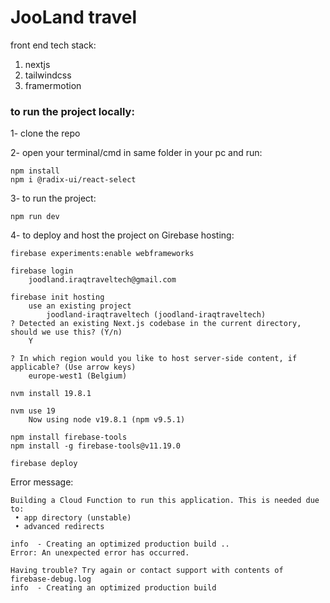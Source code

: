 # JooLand travel

front end tech stack: 
1. nextjs
2. tailwindcss
3. framermotion

### to run the project locally:

1- clone the repo 

2- open your terminal/cmd in same folder in your pc and run: 
``` 
npm install 
npm i @radix-ui/react-select
```

3- to run the project: 
``` 
npm run dev 
```

4- to deploy and host the project on Girebase hosting:
```
firebase experiments:enable webframeworks    

firebase login
    joodland.iraqtraveltech@gmail.com

firebase init hosting   
    use an existing project
        joodland-iraqtraveltech (joodland-iraqtraveltech)
? Detected an existing Next.js codebase in the current directory, should we use this? (Y/n)       
    Y

? In which region would you like to host server-side content, if applicable? (Use arrow keys)
    europe-west1 (Belgium)  

nvm install 19.8.1

nvm use 19
    Now using node v19.8.1 (npm v9.5.1)

npm install firebase-tools
npm install -g firebase-tools@v11.19.0

firebase deploy
```
Error message:
```
Building a Cloud Function to run this application. This is needed due to:
 • app directory (unstable)
 • advanced redirects

info  - Creating an optimized production build ..
Error: An unexpected error has occurred.

Having trouble? Try again or contact support with contents of firebase-debug.log
info  - Creating an optimized production build 
```